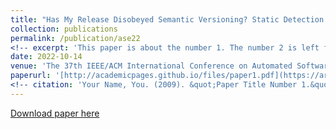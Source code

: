 ```yaml
---
title: "Has My Release Disobeyed Semantic Versioning? Static Detection Based on Semantic Differencing for Java"
collection: publications
permalink: /publication/ase22
<!-- excerpt: 'This paper is about the number 1. The number 2 is left for future work.' -->
date: 2022-10-14
venue: 'The 37th IEEE/ACM International Conference on Automated Software Engineering'
paperurl: '[http://academicpages.github.io/files/paper1.pdf](https://arxiv.org/abs/2209.00393)'
<!-- citation: 'Your Name, You. (2009). &quot;Paper Title Number 1.&quot; <i>Journal 1</i>. 1(1).' -->
---
```

<!-- This paper is about the number 1. The number 2 is left for future work. -->

[Download paper here](https://arxiv.org/abs/2209.00393)

<!-- Recommended citation: Your Name, You. (2009). "Paper Title Number 1." <i>Journal 1</i>. 1(1). -->
